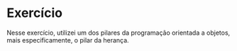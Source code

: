 <h1>Exercício</h1> 
<p>Nesse exercício, utilizei um dos pilares da programação orientada a objetos, mais especificamente, o pilar da herança.</p>
